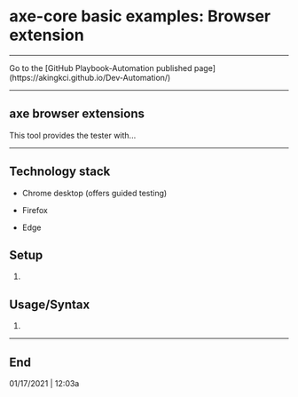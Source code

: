 # axe-core basic examples: Browser extension

<hr>
Go to the [GitHub Playbook-Automation published page](https://akingkci.github.io/Dev-Automation/)

<hr>

## axe browser extensions

This tool provides the tester with...

<hr>

## Technology stack

- Chrome desktop (offers guided testing)

- Firefox

- Edge

  

## Setup

1. 

## Usage/Syntax

1. 

<hr>

## End

01/17/2021 | 12:03a